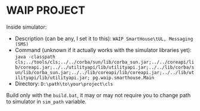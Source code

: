 # WAIP PROJECT

Inside simulator:
* Description (can be any, I set it to this): `WAIP SmartHouse\tUL, Messaging (SMS)`
* Command (unknown if it actually works with the simulator libraries yet): `java -classpath cls;../tools/cls;../../corba/sun/lib/corba_sun.jar;../../coreapi/lib/coreapi.jar;../../utilityapi/lib/utilityapi.jar;../../lib/corba/sun/lib/corba_sun.jar;../../lib/coreapi/lib/coreapi.jar;../../lib/utilityapi/lib/utilityapi.jar; pg.waip.smarthouse.Main`
* Directory: `D:\path\to\your\project\cls`

Build only with the `build.bat`, it may or may not require you to change path to simulator in `sim_path` variable.